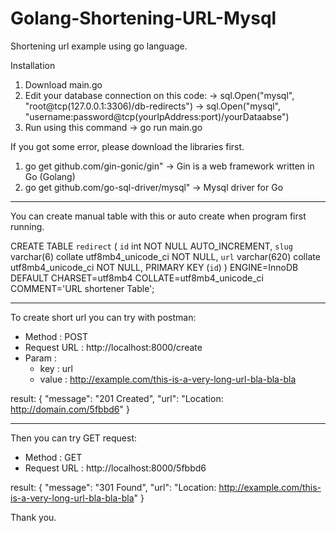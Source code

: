# Golang-Shortening-URL-Mysql

Shortening url example using go language.

Installation
1. Download main.go
2. Edit your database connection on this code:
    -> sql.Open("mysql", "root@tcp(127.0.0.1:3306)/db-redirects")
    -> sql.Open("mysql", "username:password@tcp(yourIpAddress:port)/yourDataabse")
3. Run using this command -> go run main.go

If you got some error, please download the libraries first.
1. go get github.com/gin-gonic/gin" -> Gin is a web framework written in Go (Golang)
2. go get github.com/go-sql-driver/mysql" -> Mysql driver for Go

______________________________________________________________________________


You can create manual table with this or auto create when program first running.

CREATE TABLE `redirect` (
	`id` int NOT NULL AUTO_INCREMENT,
	`slug` varchar(6) collate utf8mb4_unicode_ci NOT NULL,
	`url` varchar(620) collate utf8mb4_unicode_ci NOT NULL,
	PRIMARY KEY (`id`)
) ENGINE=InnoDB DEFAULT CHARSET=utf8mb4 COLLATE=utf8mb4_unicode_ci COMMENT='URL shortener Table';

______________________________________________________________________________

To create short url you can try with postman:
- Method : POST
- Request URL : http://localhost:8000/create
- Param : 
  - key : url
  - value : http://example.com/this-is-a-very-long-url-bla-bla-bla

result:
{
  "message": "201 Created",
  "url": "Location: http://domain.com/5fbbd6"
}

______________________________________________________________________________

Then you can try GET request:
- Method : GET
- Request URL : http://localhost:8000/5fbbd6

result:
{
  "message": "301 Found",
  "url": "Location: http://example.com/this-is-a-very-long-url-bla-bla-bla"
}

Thank you.
